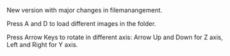 New version with major changes in filemanangement.

Press A and D to load different images in the folder.

Press Arrow Keys to rotate in different axis: Arrow Up and Down for Z axis, Left and Right for Y axis.
